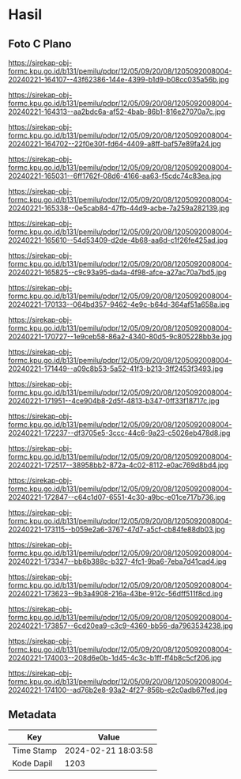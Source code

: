 # Hasil

## Foto C Plano

https://sirekap-obj-formc.kpu.go.id/b131/pemilu/pdpr/12/05/09/20/08/1205092008004-20240221-164107--43f62386-144e-4399-b1d9-b08cc035a56b.jpg

https://sirekap-obj-formc.kpu.go.id/b131/pemilu/pdpr/12/05/09/20/08/1205092008004-20240221-164313--aa2bdc6a-af52-4bab-86b1-816e27070a7c.jpg

https://sirekap-obj-formc.kpu.go.id/b131/pemilu/pdpr/12/05/09/20/08/1205092008004-20240221-164702--22f0e30f-fd64-4409-a8ff-baf57e89fa24.jpg

https://sirekap-obj-formc.kpu.go.id/b131/pemilu/pdpr/12/05/09/20/08/1205092008004-20240221-165031--6ff1762f-08d6-4166-aa63-f5cdc74c83ea.jpg

https://sirekap-obj-formc.kpu.go.id/b131/pemilu/pdpr/12/05/09/20/08/1205092008004-20240221-165338--0e5cab84-47fb-44d9-acbe-7a259a282139.jpg

https://sirekap-obj-formc.kpu.go.id/b131/pemilu/pdpr/12/05/09/20/08/1205092008004-20240221-165610--54d53409-d2de-4b68-aa6d-c1f26fe425ad.jpg

https://sirekap-obj-formc.kpu.go.id/b131/pemilu/pdpr/12/05/09/20/08/1205092008004-20240221-165825--c9c93a95-da4a-4f98-afce-a27ac70a7bd5.jpg

https://sirekap-obj-formc.kpu.go.id/b131/pemilu/pdpr/12/05/09/20/08/1205092008004-20240221-170133--064bd357-9462-4e9c-b64d-364af51a658a.jpg

https://sirekap-obj-formc.kpu.go.id/b131/pemilu/pdpr/12/05/09/20/08/1205092008004-20240221-170727--1e9ceb58-86a2-4340-80d5-9c805228bb3e.jpg

https://sirekap-obj-formc.kpu.go.id/b131/pemilu/pdpr/12/05/09/20/08/1205092008004-20240221-171449--a09c8b53-5a52-41f3-b213-3ff2453f3493.jpg

https://sirekap-obj-formc.kpu.go.id/b131/pemilu/pdpr/12/05/09/20/08/1205092008004-20240221-171951--4ce904b8-2d5f-4813-b347-0ff33f18717c.jpg

https://sirekap-obj-formc.kpu.go.id/b131/pemilu/pdpr/12/05/09/20/08/1205092008004-20240221-172237--df3705e5-3ccc-44c6-9a23-c5026eb478d8.jpg

https://sirekap-obj-formc.kpu.go.id/b131/pemilu/pdpr/12/05/09/20/08/1205092008004-20240221-172517--38958bb2-872a-4c02-8112-e0ac769d8bd4.jpg

https://sirekap-obj-formc.kpu.go.id/b131/pemilu/pdpr/12/05/09/20/08/1205092008004-20240221-172847--c64c1d07-6551-4c30-a9bc-e01ce717b736.jpg

https://sirekap-obj-formc.kpu.go.id/b131/pemilu/pdpr/12/05/09/20/08/1205092008004-20240221-173115--b059e2a6-3767-47d7-a5cf-cb84fe88db03.jpg

https://sirekap-obj-formc.kpu.go.id/b131/pemilu/pdpr/12/05/09/20/08/1205092008004-20240221-173347--bb6b388c-b327-4fc1-9ba6-7eba7d41cad4.jpg

https://sirekap-obj-formc.kpu.go.id/b131/pemilu/pdpr/12/05/09/20/08/1205092008004-20240221-173623--9b3a4908-216a-43be-912c-56dff511f8cd.jpg

https://sirekap-obj-formc.kpu.go.id/b131/pemilu/pdpr/12/05/09/20/08/1205092008004-20240221-173857--6cd20ea9-c3c9-4360-bb56-da7963534238.jpg

https://sirekap-obj-formc.kpu.go.id/b131/pemilu/pdpr/12/05/09/20/08/1205092008004-20240221-174003--208d6e0b-1d45-4c3c-b1ff-ff4b8c5cf206.jpg

https://sirekap-obj-formc.kpu.go.id/b131/pemilu/pdpr/12/05/09/20/08/1205092008004-20240221-174100--ad76b2e8-93a2-4f27-856b-e2c0adb67fed.jpg


## Metadata

| Key        | Value               |
| ---------- | ------------------- |
| Time Stamp | 2024-02-21 18:03:58 |
| Kode Dapil | 1203                |



